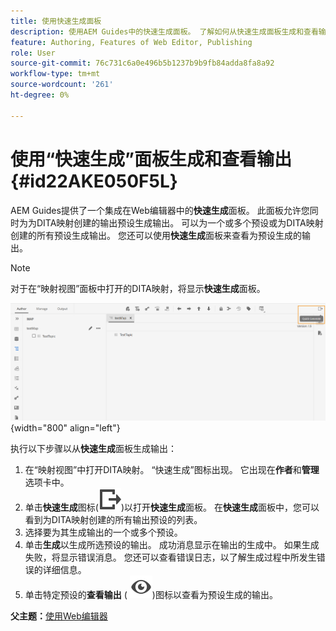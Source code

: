 ```yaml
---
title: 使用快速生成面板
description: 使用AEM Guides中的快速生成面板。 了解如何从快速生成面板生成和查看输出。
feature: Authoring, Features of Web Editor, Publishing
role: User
source-git-commit: 76c731c6a0e496b5b1237b9b9fb84adda8fa8a92
workflow-type: tm+mt
source-wordcount: '261'
ht-degree: 0%

---
```


# 使用“快速生成”面板生成和查看输出 {#id22AKE050F5L}

AEM Guides提供了一个集成在Web编辑器中的&#x200B;**快速生成**&#x200B;面板。 此面板允许您同时为为DITA映射创建的输出预设生成输出。 可以为一个或多个预设或为DITA映射创建的所有预设生成输出。 您还可以使用&#x200B;**快速生成**&#x200B;面板来查看为预设生成的输出。

>[!NOTE]
>
> 对于在“映射视图”面板中打开的DITA映射，将显示&#x200B;**快速生成**&#x200B;面板。

![](images/quick-generate-map-view.png){width="800" align="left"}

执行以下步骤以从&#x200B;**快速生成**&#x200B;面板生成输出：

1. 在“映射视图”中打开DITA映射。 “快速生成”图标出现。 它出现在&#x200B;**作者**&#x200B;和&#x200B;**管理**&#x200B;选项卡中。
1. 单击&#x200B;**快速生成**&#x200B;图标\(![](images/quick-generate-icon.svg)\)以打开&#x200B;**快速生成**&#x200B;面板。 在&#x200B;**快速生成**&#x200B;面板中，您可以看到为DITA映射创建的所有输出预设的列表。
1. 选择要为其生成输出的一个或多个预设。
1. 单击&#x200B;**生成**&#x200B;以生成所选预设的输出。 成功消息显示在输出的生成中。 如果生成失败，将显示错误消息。 您还可以查看错误日志，以了解生成过程中所发生错误的详细信息。
1. 单击特定预设的&#x200B;**查看输出** \( ![](images/view-output-icon.svg)\)图标以查看为预设生成的输出。

**父主题：**[&#x200B;使用Web编辑器](web-editor.md)
